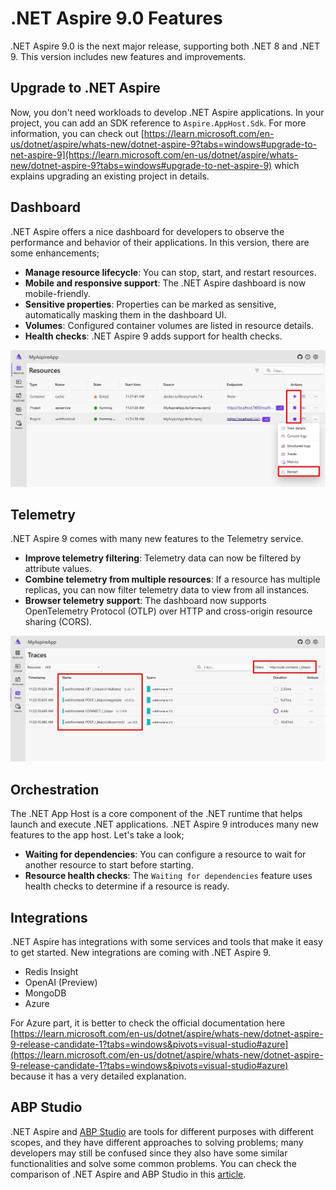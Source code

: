 # .NET Aspire 9.0 Features

.NET Aspire 9.0 is the next major release, supporting both .NET 8 and .NET 9. This version includes new features and improvements.

## Upgrade to .NET Aspire

Now, you don't need workloads to develop .NET Aspire applications. In your project, you can add an SDK reference to `Aspire.AppHost.Sdk`.
For more information, you can check out [https://learn.microsoft.com/en-us/dotnet/aspire/whats-new/dotnet-aspire-9?tabs=windows#upgrade-to-net-aspire-9](https://learn.microsoft.com/en-us/dotnet/aspire/whats-new/dotnet-aspire-9?tabs=windows#upgrade-to-net-aspire-9) which explains upgrading an existing project in details.

## Dashboard

.NET Aspire offers a nice dashboard for developers to observe the performance and behavior of their applications. In this version, there are some enhancements;

* **Manage resource lifecycle**: You can stop, start, and restart resources.
* **Mobile and responsive support**: The .NET Aspire dashboard is now mobile-friendly.
* **Sensitive properties**: Properties can be marked as sensitive, automatically masking them in the dashboard UI.
* **Volumes**: Configured container volumes are listed in resource details.
* **Health checks**: .NET Aspire 9 adds support for health checks.

![Resource Lifecycle](./aspire_resource_lifecycle.jpg)

## Telemetry

.NET Aspire 9 comes with many new features to the Telemetry service.

* **Improve telemetry filtering**: Telemetry data can now be filtered by attribute values. 
* **Combine telemetry from multiple resources**: If a resource has multiple replicas, you can now filter telemetry data to view from all instances.
* **Browser telemetry support**: The dashboard now supports OpenTelemetry Protocol (OTLP) over HTTP and cross-origin resource sharing (CORS).

![Telemetry Filtering](./aspire_trace_filter.jpg)

## Orchestration

The .NET App Host is a core component of the .NET runtime that helps launch and execute .NET applications. 
.NET Aspire 9 introduces many new features to the app host. Let's take a look;

* **Waiting for dependencies**: You can configure a resource to wait for another resource to start before starting.
* **Resource health checks**: The `Waiting for dependencies` feature uses health checks to determine if a resource is ready. 

## Integrations

.NET Aspire has integrations with some services and tools that make it easy to get started. New integrations are coming with .NET Aspire 9.

* Redis Insight
* OpenAI (Preview)
* MongoDB
* Azure

For Azure part, it is better to check the official documentation here [https://learn.microsoft.com/en-us/dotnet/aspire/whats-new/dotnet-aspire-9-release-candidate-1?tabs=windows&pivots=visual-studio#azure](https://learn.microsoft.com/en-us/dotnet/aspire/whats-new/dotnet-aspire-9-release-candidate-1?tabs=windows&pivots=visual-studio#azure) because it has a very detailed explanation.

## ABP Studio

.NET Aspire and [ABP Studio](https://abp.io/studio) are tools for different purposes with different scopes, and they have different approaches to solving problems; many developers may still be confused since they also have some similar functionalities and solve some common problems. You can check the comparison of .NET Aspire and ABP Studio in this [article](https://abp.io/community/articles/.net-aspire-vs-abp-studio-side-by-side-t1c73d1l).

